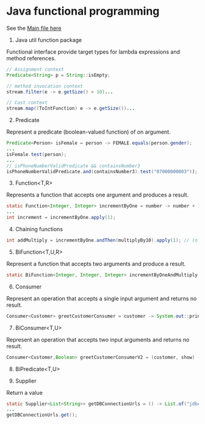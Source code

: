 # Java functional programming

See the [Main file here](https://github.com/FrankSiret/java-functional-programming/blob/master/src/fp/Main.java) 

1. Java util function package

Functional interface provide target types for lambda expressions and method references.

```java
// Assignment context
Predicate<String> p = String::isEmpty;

// method invocation context
stream.filter(e -> e.getSize() > 10)...

// Cast context
stream.map((ToIntFunction) e -> e.getSize())...
```

2. Predicate<T>

Represent a predicate (boolean-valued function) of on argument.

```java
Predicate<Person> isFemale = person -> FEMALE.equals(person.gender);
...
isFemale.test(person);
...
// isPhoneNumberValidPredicate && containsNumber3
isPhoneNumberValidPredicate.and(containsNumber3).test("07000000003")); 
```

3. Function<T,R>

Represents a function that accepts one argument and produces a result.

```java
static Function<Integer, Integer> incrementByOne = number -> number + 1;
...
int increment = incrementByOne.apply(1);
```

4. Chaining functions

```java
int addMultiply = incrementByOne.andThen(multiplyBy10).apply(1); // (n + 1) * 10
```

5. BiFunction<T,U,R>

Represent a function that accepts two arguments and produce a result.

```java
static BiFunction<Integer, Integer, Integer> incrementByOneAndMultiply = (number, multiplyBy) -> (number + 1) * multiplyBy;
```

6. Consumer<T>

Represent an operation that accepts a single input argument and returns no result.

```java
Consumer<Customer> greetCustomerConsumer = customer -> System.out::println;
```

7. BiConsumer<T,U>

Represent an operation that accepts two input arguments and returns no result.

```java
Consumer<Customer,Boolean> greetCustomerConsumerV2 = (customer, show) -> System.out::println;
```

8. BiPredicate<T,U>

9. Supplier<T>

Return a value

```java
static Supplier<List<String>> getDBConnectionUrls = () -> List.of("jdbc://localhost:5432/users", "jdbc://localhost:5432/customer");
...
getDBConnectionUrls.get();
```
